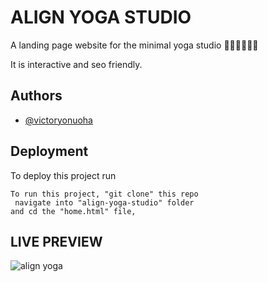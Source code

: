 
# ALIGN YOGA STUDIO

A landing page website for the minimal yoga studio 🧘🏽🧘🏽🧘🏽

It is interactive and seo friendly.










## Authors

- [@victoryonuoha](https://github.com/VictoryOnuoha)





## Deployment

To deploy this project run

```
To run this project, "git clone" this repo
 navigate into "align-yoga-studio" folder
and cd the "home.html" file,
```



## LIVE PREVIEW 
![align yoga](https://user-images.githubusercontent.com/34638854/195839990-4151c28d-a033-4cd9-9d25-949f30401697.PNG)


